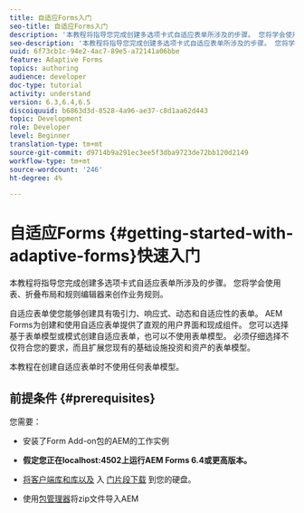 ```yaml
---
title: 自适应Forms入门
seo-title: 自适应Forms入门
description: '本教程将指导您完成创建多选项卡式自适应表单所涉及的步骤。 您将学会使用表、折叠布局和规则编辑器来创作业务规则。 '
seo-description: '本教程将指导您完成创建多选项卡式自适应表单所涉及的步骤。 您将学会使用表、折叠布局和规则编辑器来创作业务规则。 '
uuid: 6f73cb1c-94e2-4ac7-89e5-a72141a06bbe
feature: Adaptive Forms
topics: authoring
audience: developer
doc-type: tutorial
activity: understand
version: 6.3,6.4,6.5
discoiquuid: b6863d3d-8528-4a96-ae37-c8d1aa62d443
topic: Development
role: Developer
level: Beginner
translation-type: tm+mt
source-git-commit: d9714b9a291ec3ee5f3dba9723de72bb120d2149
workflow-type: tm+mt
source-wordcount: '246'
ht-degree: 4%

---
```



# 自适应Forms {#getting-started-with-adaptive-forms}快速入门

本教程将指导您完成创建多选项卡式自适应表单所涉及的步骤。 您将学会使用表、折叠布局和规则编辑器来创作业务规则。

自适应表单使您能够创建具有吸引力、响应式、动态和自适应性的表单。 AEM Forms为创建和使用自适应表单提供了直观的用户界面和现成组件。 您可以选择基于表单模型或模式创建自适应表单，也可以不使用表单模型。 必须仔细选择不仅符合您的要求，而且扩展您现有的基础设施投资和资产的表单模型。

本教程在创建自适应表单时不使用任何表单模型。

## 前提条件 {#prerequisites}

您需要：

* 安装了Form Add-on包的AEM的工作实例

* **假定您正在localhost:4502上运行AEM Forms 6.4或更高版本。**

* [将客户端库和库以及](assets/client-libs-and-logo.zip) 入 [门片段下载](assets/getting-started-fragment.zip) 到您的硬盘。

* 使用[包管理器](http://localhost:4502/crx/packmgr/index.jsp)将zip文件导入AEM


